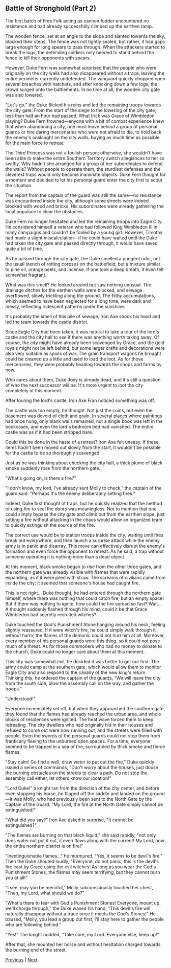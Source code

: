 ## Battle of Stronghold (Part 2)
The first batch of Free Folk acting as cannon fodder encountered no resistance and had already successfully climbed up the earthen ramp.

The wooden fence, set at an angle to the slope and slanted towards the sky, blocked their steps. The fence was not tightly sealed, but rather, it had gaps large enough for long spears to pass through. When the attackers started to break the logs, the defending soldiers only needed to stand behind the fence to kill their opponents with spears.

However, Duke Fern was somewhat surprised that the people who were originally on the city walls had also disappeared without a trace, leaving the entire perimeter currently undefended. The vanguard quickly chopped open several breaches with hatchets, and after knocking down a few logs, the crowd surged onto the battlements. In no time at all, the wooden city gate was also lowered.

"Let's go," the Duke flicked his reins and led the remaining troops towards the city gate. From the start of the siege to the lowering of the city gate, less than half an hour had passed. What trick was Grace of Wimbledon playing? Duke Fern frowned—anyone with a bit of combat experience knew that when abandoning a city, one must leave behind a group of personal guards or hire daring mercenaries who were not afraid to die, to hold back the enemy's onslaught on the city walls, buying as much time as possible for the main force to retreat.

The Third Princess was not a foolish person; otherwise, she wouldn't have been able to make the entire Southern Territory switch allegiances to her so swiftly. Why hadn't she arranged for a group of her subordinates to defend the walls? Without people to operate them, the sturdiest defenses and the cleverest traps would only become inanimate objects. Duke Fern thought for a moment and decided to let his personal guard enter the city first to scout the situation.

The report from the captain of the guard was still the same—no resistance was encountered inside the city, although some streets were indeed blocked with wood and bricks. His subordinates were already gathering the local populace to clear the obstacles.

Duke Fern no longer hesitated and led the remaining troops into Eagle City. He considered himself a veteran who had followed King Wimbledon III in many campaigns and couldn't be fooled by a young girl. However, Timothy had made a slight miscalculation—if he could have waited until the Duke had taken the city gate and passed directly through, it would have saved quite a bit of time.

As he passed through the city gate, the Duke smelled a pungent odor, not the usual stench of rotting corpses on the battlefield, but a mixture similar to pine oil, orange peels, and incense. If one took a deep breath, it even felt somewhat fragrant.

What was this smell? He looked around but saw nothing unusual. The drainage ditches for the earthen walls were blocked, and sewage overflowed, slowly trickling along the ground. The filthy accumulations, which seemed to have been neglected for a long time, were dark and messy, reflecting iridescent patterns under the sunshine.



It's probably the smell of this pile of sewage, Iron Axe shook his head and led the team towards the castle district.



Since Eagle City had been taken, it was natural to take a tour of the lord's castle and the city hall to see if there was anything worth taking away. Of course, the city might have already been scavenged by Grace, and the gold royals might not be left behind, but some larger crafts and decorations were also very suitable as spoils of war. The grain transport wagons he brought could be cleaned up a little and used to load the loot. As for those mercenaries, they were probably heading towards the shops and farms by now.



Who cares about them, Duke Joey is already dead, and it's still a question of who the next successor will be. It's more urgent to loot the city completely at this moment.



After touring the lord's castle, Iron Axe Fran noticed something was off.



The castle was too empty, he thought. Not just the coins, but even the basement was devoid of cloth and grain. In several places where paintings had once hung, only blank walls remained, not a single book was left in the bookcases, and even the lord's bedroom bed had vanished. The entire castle was as if it had been stripped bare.



Could this be done in the haste of a retreat? Iron Axe felt uneasy. If these items hadn't been moved out slowly from the start, it wouldn't be possible for the castle to be so thoroughly scavenged.



Just as he was thinking about checking the city hall, a thick plume of black smoke suddenly rose from the northern gate.



"What's going on, is there a fire?"



"I don't know, my lord, I've already sent Molly to check," the captain of the guard said. "Perhaps it's the enemy deliberately setting fires."



Indeed, Duke first thought of traps, but he quickly realized that the method of using fire to seal the doors was meaningless. Not to mention that one could simply bypass the city gate and climb out from the earthen slope, just setting a fire without attacking in the chaos would allow an organized team to quickly extinguish the source of the fire.



The correct use would be to station troops inside the city, waiting until fires break out everywhere, and then launch a surprise attack while the enemy army is in panic and disarray. This move can effectively disrupt the enemy's formation and even force the opponent to retreat. As he said, a trap without someone operating it is nothing more than a dead object.



At this moment, black smoke began to rise from the other three gates, and the northern gate was already visible with flames that were rapidly expanding, as if it were piled with straw. The screams of civilians came from inside the city; it seemed that someone's house had caught fire.



This is not right... Duke thought, he had entered through the northern gate himself, where there was nothing that could catch fire, but an empty space! But if there was nothing to ignite, how could the fire spread so fast? Wait... A thought suddenly flashed through his mind, could it be that Grace Wimbledon had secretly recruited witches?



Duke touched the God's Punishment Stone hanging around his neck, feeling slightly reassured. If it were witch's fire, he could simply walk through it without harm; the flames of the demonic could not hurt him at all. Moreover, every member of his personal guards wore this thing, so it could not pose much of a threat. As for those commoners who had no money to donate to the church, Duke could no longer care about them at this moment.



This city was somewhat evil, he decided it was better to get out first. The army could camp at the southern gate, which would allow them to monitor Eagle City and also respond to the cavalry of the new king's return. Thinking this, he ordered the captain of the guards, "We will leave the city from the south side, blow the assembly call on the way, and gather the troops."



"Understood!"



Everyone immediately set off, but when they approached the southern gate, they found that the flames had already reached the urban area, and whole blocks of residences were ignited. The heat wave forced them to keep retreating. The city dwellers who had originally hid in their houses and refused to come out were now running out, and the streets were filled with people. Even the swords of the personal guards could not stop them from frantically fleeing to the unburned open spaces. For a time, everyone seemed to be trapped in a sea of fire, surrounded by thick smoke and fierce flames.



"Stay calm! Go find a well, draw water to put out the fire," Duke quickly issued a series of commands, "Don't worry about the houses, just douse the burning obstacles on the streets to clear a path. Do not stop the assembly call either, let others know our location!"



"Lord Duke!" a knight ran from the direction of the city center, and before even stopping his horse, he flipped off the saddle and landed on the ground—it was Molly, who had previously been sent to the North Gate by the Captain of the Guard. "My Lord, the fire at the North Gate simply cannot be extinguished!"



"What did you say?" Iron Axe asked in surprise, "It cannot be extinguished?"



"The flames are burning on that black liquid," she said rapidly, "not only does water not put it out, it even flows along with the current! My Lord, now the entire northern district is on fire!"



"Inextinguishable flames..." he murmured, "Yes, it seems to be devil's fire." Then the Duke shouted loudly, "Everyone, do not panic, this is the devil's fire cast by Grace using the evil witches! As long as you wear the God's Punishment Stones, the flames may seem terrifying, but they cannot burn you at all!"



"I see, may you be merciful," Molly subconsciously touched her chest, "Then, my Lord, what should we do?"



"What's there to fear with God's Punishment Stones! Everyone, mount up, we'll charge through," the Duke waved his hand, "This devil's fire will naturally disappear without a trace once it meets the God's Stones!" He paused, "Molly, you lead a group out first, I'll stay here to gather the people who are following behind."



"Yes!" The knight nodded, "Take care, my Lord. Everyone else, keep up!"



After that, she mounted her horse and without hesitation charged towards the burning end of the street.





[Previous](CH0110.md) | [Next](CH0112.md)
